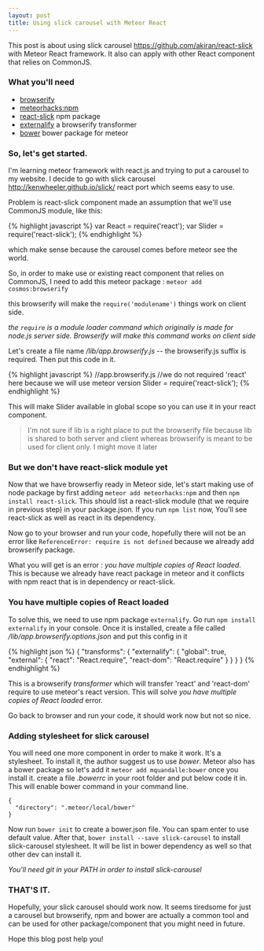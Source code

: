 ```yaml
---
layout: post
title: Using slick carousel with Meteor React
---
```


This post is about using slick carousel https://github.com/akiran/react-slick
with Meteor React framework. It also can apply with other React component that relies on CommonJS.

### What you'll need
* [browserify](https://atmospherejs.com/cosmos/browserify)
* [meteorhacks:npm](https://atmospherejs.com/meteorhacks/npm)
* [react-slick](https://github.com/akiran/react-slick) npm package
* [externalify](https://www.npmjs.com/package/externalify) a browserify transformer
* [bower](https://github.com/mquandalle/meteor-bower) bower package for meteor


### So, let's get started.
I'm learning meteor framework with react.js and trying to put a carousel to my website. I decide to go with slick carousel http://kenwheeler.github.io/slick/ react port which seems easy to use.

Problem is react-slick component made an assumption that we'll use CommonJS module, like this:

{% highlight javascript %}
	var React = require('react');
	var Slider = require('react-slick');
{% endhighlight %}

which make sense because the carousel comes before meteor see the world.

So, in order to make use or existing react component that relies on CommonJS, I need to add this meteor package : `meteor add cosmos:browserify`

this browserify will make the `require('modulename')` things work on client side.

*the `require` is a module loader command which originally is made for node.js server side. Browserify will make this command works on client side*

Let's create a file name */lib/app.browserify.js* -- the browserify.js suffix is required. Then put this code in it.

{% highlight javascript %}
//app.browserify.js
//we do not required 'react' here because we will use meteor version
Slider = require('react-slick');
{% endhighlight %}

This will make Slider available in global scope so you can use it in your react component.

<blockquote>I'm not sure if lib is a right place to put the browserify file because lib is shared to both server and client whereas browserify is meant to be used for client only. I might move it later</blockquote>

### But we don't have react-slick module yet
Now that we have browserfiy ready in Meteor side, let's start making use of node package by first adding `meteor add meteorhacks:npm` and then `npm install react-slick`. This should list a react-slick module (that we require in previous step) in your package.json.
If you run `npm list` now, You'll see react-slick as well as react in its dependency.

Now go to your browser and run your code, hopefully there will not be an error like `ReferenceError: require is not defined` because we already add browserify package.

What you will get is an error : *you have multiple copies of React loaded*. This is because we already have react package in meteor and it conflicts with npm react that is in dependency or react-slick.

### You have multiple copies of React loaded
To solve this, we need to use npm package `externalify`. Go run `npm install externalify` in your console. Once it is installed, create a file called */lib/app.browserify.options.json* and put this config in it

{% highlight json %}
    {
      "transforms": {
        "externalify": {
          "global": true,
          "external": {
            "react": "React.require",
            "react-dom": "React.require"
          }
        }
      }
    }
{% endhighlight %}

This is a browserify *transformer* which will transfer 'react' and 'react-dom' require to use meteor's react version. This will solve *you have multiple copies of React loaded* error.

Go back to browser and run your code, it should work now but not so nice.

### Adding stylesheet for slick carousel
You will need one more component in order to make it work. It's a stylesheet. To install it, the author suggest us to use *bower*. Meteor also has a bower package so let's add it `meteor add mquandalle:bower` once you install it. create a file *.bowerrc* in your root folder and put below code it in. This will enable bower command in your command line.

    {
      "directory": ".meteor/local/bower"
    }

Now run `bower init` to create a bower.json file. You can spam enter to use default value. After that, `bower install --save slick-carousel` to install slick-carousel stylesheet. It will be list in bower dependency as well so that other dev can install it.

*You'll need git in your PATH in order to install slick-carousel*

### THAT'S IT.
Hopefully, your slick carousel should work now. It seems tiredsome for just a carousel but browserify, npm and bower are actually a common tool and can be used for other package/component that you might need in future.

Hope this blog post help you!
